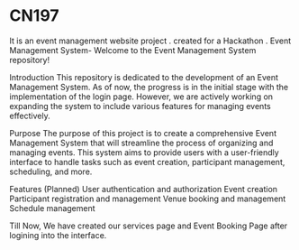 # CN197
It is an event management website project . created for a Hackathon .
Event Management System-
Welcome to the Event Management System repository!

Introduction
This repository is dedicated to the development of an Event Management System. As of now, the progress is in the initial stage with the implementation of the login page. However, we are actively working on expanding the system to include various features for managing events effectively.

Purpose
The purpose of this project is to create a comprehensive Event Management System that will streamline the process of organizing and managing events. This system aims to provide users with a user-friendly interface to handle tasks such as event creation, participant management, scheduling, and more.

Features (Planned)
User authentication and authorization
Event creation
Participant registration and management
Venue booking and management
Schedule management

Till Now, We have created our services page and Event Booking Page after logining into the interface.
